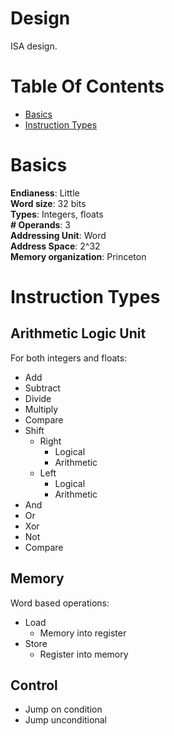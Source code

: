 # Design
ISA design.

# Table Of Contents
- [Basics](#basics)
- [Instruction Types](#instruction-types)

# Basics
**Endianess**: Little  
**Word size**: 32 bits  
**Types**: Integers, floats  
**# Operands**: 3  
**Addressing Unit**: Word  
**Address Space**: 2^32  
**Memory organization**: Princeton

# Instruction Types
## Arithmetic Logic Unit
For both integers and floats:

- Add
- Subtract
- Divide
- Multiply
- Compare
- Shift
  - Right
	- Logical
    - Arithmetic
  - Left
	- Logical
    - Arithmetic
- And
- Or
- Xor
- Not
- Compare

## Memory
Word based operations:

- Load
  - Memory into register
- Store
  - Register into memory
  
## Control
- Jump on condition
- Jump unconditional
